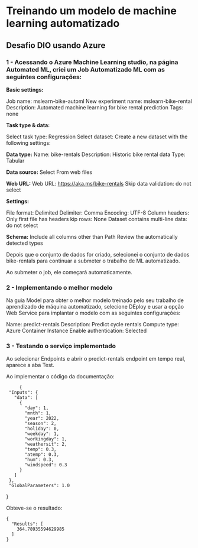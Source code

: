 # Treinando um modelo de machine learning automatizado

## Desafio DIO usando Azure

### 1 - Acessando o Azure Machine Learning studio, na página Automated ML, criei um Job Automatizado ML com as seguintes configurações:

**Basic settings:**

  Job name: mslearn-bike-automl
  New experiment name: mslearn-bike-rental
  Description: Automated machine learning for bike rental prediction
  Tags: none

**Task type & data:**

  Select task type: Regression
  Select dataset: Create a new dataset with the following settings:
  
  **Data type:**
      Name: bike-rentals
      Description: Historic bike rental data
      Type: Tabular
      
  **Data source:**
  Select From web files
      
  **Web URL:**
  Web URL: https://aka.ms/bike-rentals
  Skip data validation: do not select
      
  **Settings:**
  
  File format: Delimited
  Delimiter: Comma
  Encoding: UTF-8
  Column headers: Only first file has headers
  kip rows: None
  Dataset contains multi-line data: do not select
  
  **Schema:**
  Include all columns other than Path
  Review the automatically detected types

Depois que o conjunto de dados for criado, selecionei o conjunto de dados bike-rentals para continuar a submeter o trabalho de ML automatizado.

 Ao submeter o job, ele começará automaticamente.

### 2 - Implementando o melhor modelo

Na guia Model para obter o melhor modelo treinado pelo seu trabalho de aprendizado de máquina automatizado, selecione DEploy e usar a opção Web Service para implantar o modelo com as seguintes configurações:

Name: predict-rentals
Description: Predict cycle rentals
Compute type: Azure Container Instance
Enable authentication: Selected

### 3 - Testando o serviço implementado

Ao selecionar Endpoints e abrir o predict-rentals endpoint em tempo real, aparece a aba Test.

Ao implementar o código da documentação:

         {
     "Inputs": { 
       "data": [
         {
           "day": 1,
           "mnth": 1,   
           "year": 2022,
           "season": 2,
           "holiday": 0,
           "weekday": 1,
           "workingday": 1,
           "weathersit": 2, 
           "temp": 0.3, 
           "atemp": 0.3,
           "hum": 0.3,
           "windspeed": 0.3 
         }
       ]    
     },   
     "GlobalParameters": 1.0
   }

Obteve-se o resultado:

    {
      "Results": [
        364.78935594629985
      ]
    }











  
